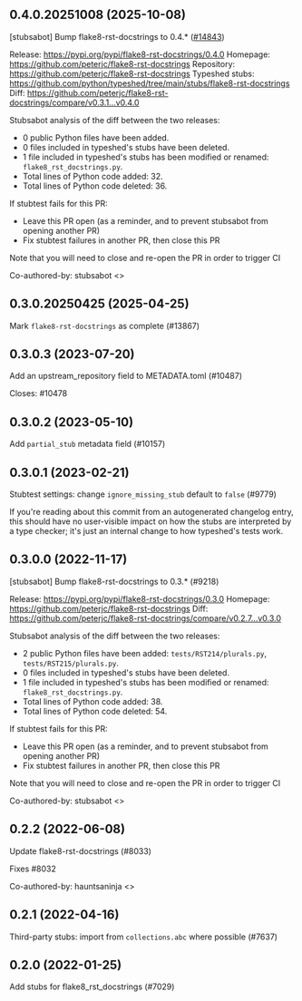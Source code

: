 ## 0.4.0.20251008 (2025-10-08)

[stubsabot] Bump flake8-rst-docstrings to 0.4.* ([#14843](https://github.com/python/typeshed/pull/14843))

Release: https://pypi.org/pypi/flake8-rst-docstrings/0.4.0
Homepage: https://github.com/peterjc/flake8-rst-docstrings
Repository: https://github.com/peterjc/flake8-rst-docstrings
Typeshed stubs: https://github.com/python/typeshed/tree/main/stubs/flake8-rst-docstrings
Diff: https://github.com/peterjc/flake8-rst-docstrings/compare/v0.3.1...v0.4.0

Stubsabot analysis of the diff between the two releases:
 - 0 public Python files have been added.
 - 0 files included in typeshed's stubs have been deleted.
 - 1 file included in typeshed's stubs has been modified or renamed: `flake8_rst_docstrings.py`.
 - Total lines of Python code added: 32.
 - Total lines of Python code deleted: 36.

If stubtest fails for this PR:
- Leave this PR open (as a reminder, and to prevent stubsabot from opening another PR)
- Fix stubtest failures in another PR, then close this PR

Note that you will need to close and re-open the PR in order to trigger CI

Co-authored-by: stubsabot <>

## 0.3.0.20250425 (2025-04-25)

Mark `flake8-rst-docstrings` as complete (#13867)

## 0.3.0.3 (2023-07-20)

Add an upstream_repository field to METADATA.toml (#10487)

Closes: #10478

## 0.3.0.2 (2023-05-10)

Add `partial_stub` metadata field (#10157)

## 0.3.0.1 (2023-02-21)

Stubtest settings: change `ignore_missing_stub` default to `false` (#9779)

If you're reading about this commit from an autogenerated changelog entry, this should have no user-visible impact on how the stubs are interpreted by a type checker; it's just an internal change to how typeshed's tests work.

## 0.3.0.0 (2022-11-17)

[stubsabot] Bump flake8-rst-docstrings to 0.3.* (#9218)

Release: https://pypi.org/pypi/flake8-rst-docstrings/0.3.0
Homepage: https://github.com/peterjc/flake8-rst-docstrings
Diff: https://github.com/peterjc/flake8-rst-docstrings/compare/v0.2.7...v0.3.0

Stubsabot analysis of the diff between the two releases:
 - 2 public Python files have been added: `tests/RST214/plurals.py`, `tests/RST215/plurals.py`.
 - 0 files included in typeshed's stubs have been deleted.
 - 1 file included in typeshed's stubs has been modified or renamed: `flake8_rst_docstrings.py`.
 - Total lines of Python code added: 38.
 - Total lines of Python code deleted: 54.

If stubtest fails for this PR:
- Leave this PR open (as a reminder, and to prevent stubsabot from opening another PR)
- Fix stubtest failures in another PR, then close this PR

Note that you will need to close and re-open the PR in order to trigger CI

Co-authored-by: stubsabot <>

## 0.2.2 (2022-06-08)

Update flake8-rst-docstrings (#8033)

Fixes #8032

Co-authored-by: hauntsaninja <>

## 0.2.1 (2022-04-16)

Third-party stubs: import from `collections.abc` where possible (#7637)

## 0.2.0 (2022-01-25)

Add stubs for flake8_rst_docstrings (#7029)

